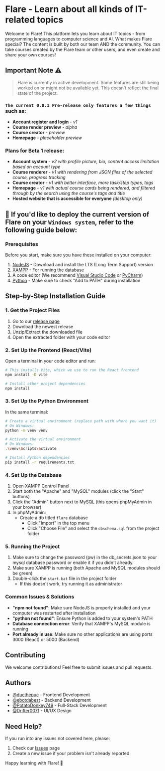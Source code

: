 # Flare - Learn about all kinds of IT-related topics

Welcome to Flare! This platform lets you learn about IT topics - from programming languages to computer science and AI. What makes Flare special? The content is built by both our team AND the community. You can take courses created by the Flare team or other users, and even create and share your own courses!

## Important Note ⚠️
> Flare is currently in active development. Some features are still being worked on or might not be available yet. This doesn't reflect the final state of the project.

### `The current 0.0.1 Pre-release only features a few things` such as:
   - **Account register and login** - *v1*
   - **Course render preview** - *alpha*
   - **Course creator** - *preview*
   - **Homepage** - *placeholder preview*

### Plans for Beta 1 release:
   - **Account system** - *v2 with profile picture, bio, content access limitation based on account type*
   - **Course renderer** - *v1 with rendering from JSON files of the selected course, progress tracking*
   - **Course creator** - *v1 with better interface, more task/step types, tags*
   - **Homepage** - *v1 with actual course cards being rendered, and filtered through by the search using the course's tags and title*
   - **Hosted website that is accessible for everyone** *(desktop only)*


## 📌 If you'd like to deploy the current version of Flare on your `Windows system`, refer to the following guide below:

### Prerequisites
Before you start, make sure you have these installed on your computer:
1. [NodeJS](https://nodejs.org/en) - Download and install the LTS (Long Term Support) version
2. [XAMPP](https://www.apachefriends.org/download.html) - For running the database
3. A code editor (We recommend [Visual Studio Code](https://code.visualstudio.com/) or [PyCharm](https://www.jetbrains.com/pycharm/))
4. [Python](https://www.python.org/downloads/) - Make sure to check "Add to PATH" during installation

## Step-by-Step Installation Guide

### 1. Get the Project Files
1. Go to our [release page](https://github.com/ducthepuc/Flare/releases)
2. Download the newest release
3. Unzip/Extract the downloaded file
4. Open the extracted folder with your code editor

### 2. Set Up the Frontend (React/Vite)
Open a terminal in your code editor and run:
```bash
# This installs Vite, which we use to run the React frontend
npm install -D vite

# Install other project dependencies
npm install
```

### 3. Set Up the Python Environment
In the same terminal:
```bash
# Create a virtual environment (replace path with where you want it)
# On Windows:
python -m venv venv

# Activate the virtual environment
# On Windows:
.\venv\Scripts\activate

# Install Python dependencies
pip install -r requirements.txt
```

### 4. Set Up the Database
1. Open XAMPP Control Panel
2. Start both the "Apache" and "MySQL" modules (click the "Start" buttons)
3. Click the "Admin" button next to MySQL (this opens phpMyAdmin in your browser)
4. In phpMyAdmin:
   - Create a db titled `flare`  database
      - Click "Import" in the top menu
      - Click "Choose File" and select the `dbschema.sql` from the project folder

### 5. Running the Project
1. Make sure to change the password (pw) in the db_secrets.json to your mysql database password or enable it if you didn't already.
2. Make sure XAMPP is running (both Apache and MySQL modules should be green)
3. Double-click the `start.bat` file in the project folder
   - If this doesn't work, try running it as administrator

### Common Issues & Solutions
- **"npm not found"**: Make sure NodeJS is properly installed and your computer was restarted after installation
- **"python not found"**: Ensure Python is added to your system's PATH
- **Database connection error**: Verify that XAMPP's MySQL module is running
- **Port already in use**: Make sure no other applications are using ports 3000 (React) or 5000 (Backend)

## Contributing
We welcome contributions! Feel free to submit issues and pull requests.

## Authors
- [@ducthepuc](https://github.com/ducthepuc) - Frontend Development
- [@ebotdabest](https://github.com/ebotdabest) - Backend Development
- [@PotatoDonkey749](https://github.com/PotatoDonkey749) - Full-Stack Development
- [@Drifter0071](https://github.com/Drifter0071) - UI/UX Design

## Need Help?
If you run into any issues not covered here, please:
1. Check our [Issues](https://github.com/ducthepuc/Flare/issues) page
2. Create a new issue if your problem isn't already reported

Happy learning with Flare! 🚀
